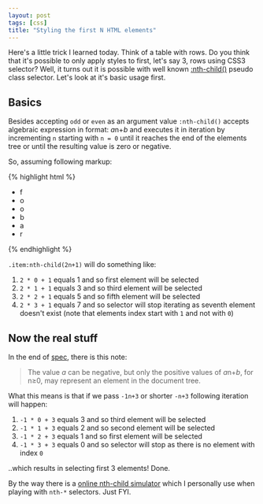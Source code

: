 ```yaml
---
layout: post
tags: [css]
title: "Styling the first N HTML elements"
---
```


Here's a little trick I learned today. Think of a table with rows.
Do you think that it's possible to only apply styles to first, let's
say 3, rows using CSS3 selector? Well, it turns out it is possible with
well known
[:nth-child()](http://www.w3.org/TR/css3-selectors/#nth-child-pseudo) pseudo
class selector. Let's look at it's basic usage first.


Basics
------

Besides accepting `odd` or `even` as an argument value `:nth-child()`
accepts algebraic expression in format: *a*n+*b* and executes it in iteration
by incrementing `n` starting with `n = 0` until it reaches the end of the
elements tree or until the resulting value is zero or negative.

So, assuming following markup:

{% highlight html %}
<ul>
  <li class="item">f</li>
  <li class="item">o</li>
  <li class="item">o</li>
  <li class="item">b</li>
  <li class="item">a</li>
  <li class="item">r</li>
</ul>
{% endhighlight %}

`.item:nth-child(2n+1)` will do something like:

1. `2 * 0 + 1` equals 1 and so first element will be selected
2. `2 * 1 + 1` equals 3 and so third element will be selected
3. `2 * 2 + 1` equals 5 and so fifth element will be selected
4. `2 * 3 + 1` equals 7 and so selector will stop iterating as seventh element
  doesn't exist (note that elements index start with `1` and not with `0`)


Now the real stuff
------------------

In the end of [spec](http://www.w3.org/TR/css3-selectors/#nth-child-pseudo),
there is this note:

> The value *a* can be negative, but only the positive values of *a*n+*b*, for n≥0,
> may represent an element in the document tree.

What this means is that if we pass `-1n+3` or shorter `-n+3` following
iteration will happen:

1. `-1 * 0 + 3` equals 3 and so third element will be selected
2. `-1 * 1 + 3` equals 2 and so second element will be selected
3. `-1 * 2 + 3` equals 1 and so first element will be selected
4. `-1 * 3 + 3` equals 0 and so selector will stop as there is no element with
  index `0`

..which results in selecting first 3 elements! Done.

By the way there is a [online nth-child simulator](http://nth-test.com/) which I
personally use when playing with `nth-*` selectors. Just FYI.

